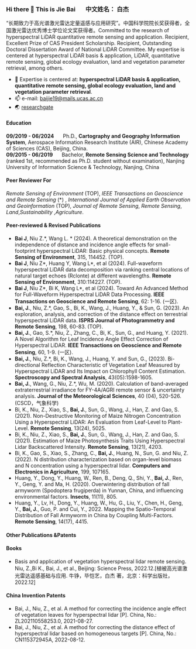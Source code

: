 ### Hi there 👋 This is Jie Bai     $\quad$  中文姓名： 白杰 
“长期致力于高光谱激光雷达定量遥感与应用研究”。中国科学院院长奖获得者，全国激光雷达优秀博士学位论文奖获得者。Committed to the research of hyperspectral LiDAR quantitative remote sensing and application. Recipient, Excellent Prize of CAS President Scholarship. Recipient, Outstanding Doctoral Dissertation Award of National LiDAR Committee. My expertise is centered at hyperspectral LiDAR basis & application, LiDAR, quantitative remote sensing, global ecology evaluation, land and vegetation parameter retrieval, among others.
- 🔭 Expertise is centered at: **hyperspectral LiDAR basis & application, quantitative remote sensing, global ecology evaluation, land and vegetation parameter retrieval**.
- 📫 e-mail: baijie19@mails.ucas.ac.cn
- 🌏 [researchgate](https://www.researchgate.net/profile/Jie-Bai-22)
#### Education
**09/2019 - 06/2024** $\quad$ Ph.D., **Cartography and Geography Information System**, Aerospace Information Research Institute (AIR), Chinese Academy of Sciences (CAS),	Beijing, China.  
**09/2015 - 06/2019** $\quad$ Bachelor, **Remote Sensing Science and Technology**	(ranked 1st, recommended as Ph.D. student without examination), Nanjing University of Information Science & Technology,	Nanjing, China
#### Peer Reviewer For
_Remote Sensing of Environment_ (TOP), _IEEE Transactions on Geoscience and Remote Sensing_ (*) , _International Journal of Applied Earth Observation and Geoinformation_ (TOP), _Journal of Remote Sensing_, _Remote Sensing_, _Land_,_Sustainability_ ,_Agriculture_.
#### Peer-reviewed & Revised Publications
- **Bai J**, Niu Z.*, Wang L. * (2024). A theoretical demonstration on the independence of distance and incidence angle effects for small-footprint hyperspectral LiDAR: Basic physical concepts. **Remote Sensing of Environment**, 315, 114452. (TOP).
- **Bai J**, Niu Z*, Huang Y, Wang L*, et al (2024). Full-waveform hyperspectral LiDAR data decomposition via ranking central locations of natural target echoes (Rclonte) at different wavelengths. **Remote Sensing of Environment**, 310:114227. (TOP).
- **Bai J**, Niu Z*, Bi K, Wang L*, et al (2024). Toward An Advanced Method for Full-Waveform Hyperspectral LiDAR Data Processing. **IEEE Transactions on Geoscience and Remote Sensing**, 62: 1-16.  (一区).
- **Bai, J.**, Niu, Z.*, Gao, S., Bi, K., Wang, J., Huang, Y., & Sun, G. (2023). An exploration, analysis, and correction of the distance effect on terrestrial hyperspectral LiDAR data. **ISPRS Journal of Photogrammetry and Remote Sensing**, 198, 60-83.  (TOP).
- **Bai, J.**, Gao, S.*, Niu, Z., Zhang, C., Bi, K., Sun, G., and Huang, Y. (2021). A Novel Algorithm for Leaf Incidence Angle Effect Correction of Hyperspectral LiDAR. **IEEE Transactions on Geoscience and Remote Sensing**, 60, 1-9.  (一区).
- **Bai, J.**, Niu, Z.*, Bi, K., Wang, J., Huang, Y. and Sun, G., (2023). Bi-directional Reflection Characteristic of Vegetation Leaf Measured by Hyperspectral LiDAR and Its Impact on Chlorophyll Content Estimation. **Spectroscopy and Spectral Analysis**, 43(05):1598-1605. 
- **Bai, J.**, Wang, G., Niu, Z.*, Wu, M. (2020). Calculation of band-averaged extraterrestrial irradiance for FY-4A/AGRI remote sensor & uncertainty analysis. **Journal of the Meteorological Sciences**, 40 (04), 520-526. (CSCD，气象科学)
- Bi, K., Niu, Z., Xiao, S., **Bai, J.**, Sun, G., Wang, J., Han, Z. and Gao, S. (2021). Non-Destructive Monitoring of Maize Nitrogen Concentration Using a Hyperspectral LiDAR: An Evaluation from Leaf-Level to Plant-Level. **Remote Sensing**, 13(24), 5025.
- Bi, K., Niu, Z., Xiao, S., **Bai, J.**, Sun, G., Wang, J., Han, Z. and Gao, S. (2021). Estimation of Maize Photosynthesis Traits Using Hyperspectral Lidar Backscattered Intensity. **Remote Sensing**, 13(21), 4203.
- Bi, K., Gao, S., Xiao, S., Zhang, C., **Bai, J.**, Huang, N., Sun, G. and Niu, Z. (2022). N distribution characterization based on organ-level biomass and N concentration using a hyperspectral lidar. **Computers and Electronics in Agriculture**, 199, 107165.
- Huang, Y., Dong, Y., Huang, W., Ren, B., Deng, Q., Shi, Y., **Bai, J.**, Ren, Y., Geng, Y. and Ma, H. (2020). Overwintering distribution of fall armyworm (Spodoptera frugiperda) in Yunnan, China, and influencing environmental factors. **Insects**, 11(11), 805.
- Huang, Y., Lv, H., Dong, Y., Huang, W., Hu, G., Liu, Y., Chen, H., Geng, Y., **Bai, J.**, Guo, P. and Cui, Y., 2022. Mapping the Spatio-Temporal Distribution of Fall Armyworm in China by Coupling Multi-Factors. **Remote Sensing**, 14(17), 4415.
#### Other Publications &Patents
#### Books
- Basis and application of vegetation hyperspectral lidar remote sensing. Niu, Z.,Bi K., Bai, J., et al., Beijing: Science Press, 2022.12.[植被高光谱激光雷达遥感基础与应用. 牛铮，毕恺艺，白杰 著，北京：科学出版社，2022.12]
#### China Invention Patents
- Bai, J., Niu, Z., et al. A method for correcting the incidence angle effect of vegetation leaves for hyperspectral lidar [P]. China, No.: ZL202110558253.0, 2021-08-27. 
- Bai, J., Niu, Z., et al. A method for correcting the distance effect of hyperspectral lidar based on homogeneous targets [P]. China, No.: CN115372945A, 2022-08-12.




